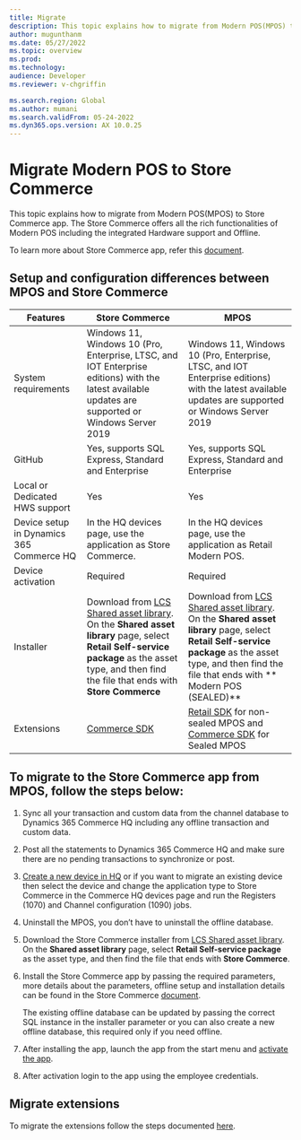 ```yaml
---
title: Migrate
description: This topic explains how to migrate from Modern POS(MPOS) to Store Commerce app.
author: mugunthanm
ms.date: 05/27/2022
ms.topic: overview
ms.prod: 
ms.technology: 
audience: Developer
ms.reviewer: v-chgriffin

ms.search.region: Global
ms.author: mumani
ms.search.validFrom: 05-24-2022
ms.dyn365.ops.version: AX 10.0.25
---
```

# Migrate Modern POS to Store Commerce

This topic explains how to migrate from Modern POS(MPOS) to Store Commerce app. The Store Commerce offers all the rich functionalities of Modern POS including the integrated Hardware support and Offline.

To learn more about Store Commerce app, refer this [document](https://aka.ms/StoreCommerceDoc).

## Setup and configuration differences between MPOS and Store Commerce

| Features | Store Commerce | MPOS |
| ------ | ------ |------ |
| System requirements | Windows 11, Windows 10 (Pro, Enterprise, LTSC, and IOT Enterprise editions) with the latest available updates are supported or Windows Server 2019 | 	Windows 11, Windows 10 (Pro, Enterprise, LTSC, and IOT Enterprise editions) with the latest available updates are supported or Windows Server 2019 |
| GitHub | Yes, supports SQL Express, Standard and Enterprise | Yes, supports SQL Express, Standard and Enterprise |
| Local or Dedicated HWS support | Yes | Yes |	
| Device setup in Dynamics 365 Commerce HQ | 	In the HQ devices page, use the application as Store Commerce. | In the HQ devices page, use the application as Retail Modern POS. |
| Device activation | Required | Required |
| Installer | Download from [LCS Shared asset library](https://lcs.dynamics.com/V2/SharedAssetLibrary). On the **Shared asset library** page, select **Retail Self-service package** as the asset type, and then find the file that ends with **Store Commerce** | 	Download from [LCS Shared asset library](https://lcs.dynamics.com/V2/SharedAssetLibrary). On the **Shared asset library** page, select **Retail Self-service package** as the asset type, and then find the file that ends with ** Modern POS (SEALED)** |
| Extensions | 	[Commerce SDK]( https://github.com/microsoft/Dynamics365Commerce.InStore) | [Retail SDK](../retail-sdk/retail-sdk-overview.md) for non-sealed MPOS and [Commerce SDK]( https://github.com/microsoft/Dynamics365Commerce.InStore) for Sealed MPOS |
	
## To migrate to the Store Commerce app from MPOS, follow the steps below:

1.	Sync all your transaction and custom data from the channel database to Dynamics 365 Commerce HQ including any offline transaction and custom data.
2.	Post all the statements to Dynamics 365 Commerce HQ and make sure there are no pending transactions to synchronize or post.
3.	[Create a new device in HQ](../../tasks/create-associate-device.md) or if you want to migrate an existing device then select the device and change the application type to Store Commerce in the Commerce HQ devices page and run the Registers (1070) and Channel configuration (1090) jobs.
4.	Uninstall the MPOS, you don’t have to uninstall the offline database.
5.	Download the Store Commerce installer from [LCS Shared asset library](https://lcs.dynamics.com/V2/SharedAssetLibrary). On the **Shared asset library** page, select **Retail Self-service package** as the asset type, and then find the file that ends with **Store Commerce**.
6.	Install the Store Commerce app by passing the required parameters, more details about the parameters, offline setup and installation details can be found in the Store Commerce [document](https://aka.ms/StoreCommerceDoc). 

    The existing offline database can be updated by passing the correct SQL instance in the installer parameter or you can also create a new offline database, this required only if you need offline.

7.	After installing the app, launch the app from the start menu and [activate the app](../dev-itpro/retail-device-activation.md).
8.	After activation login to the app using the employee credentials.

## Migrate extensions

To migrate the extensions follow the steps documented [here](migrate-pos-extension.md).
